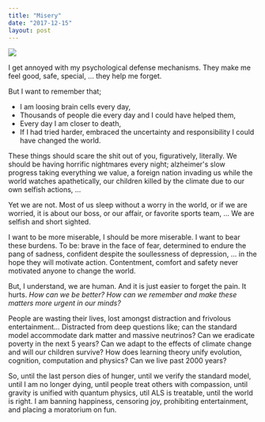 ```yaml
---
title: "Misery"
date: "2017-12-15"
layout: post
---
```


![]({{site.baseurl}}/images/{{page.coverImage}})

I get annoyed with my psychological defense mechanisms. They make me feel good, safe, special, ... they help me forget.

But I want to remember that;

- I am loosing brain cells every day,
- Thousands of people die every day and I could have helped them,
- Every day I am closer to death,
- If I had tried harder, embraced the uncertainty and responsibility I could have changed the world.

These things should scare the shit out of you, figuratively, literally. We should be having horrific nightmares every night; alzheimer's slow progress taking everything we value, a foreign nation invading us while the world watches apathetically, our children killed by the climate due to our own selfish actions, ...

Yet we are not. Most of us sleep without a worry in the world, or if we are worried, it is about our boss, or our affair, or favorite sports team, ... We are selfish and short sighted.

I want to be more miserable, I should be more miserable. I want to bear these burdens. To be: brave in the face of fear, determined to endure the pang of sadness, confident despite the soullessness of depression, ... in the hope they will motivate action. Contentment, comfort and safety never motivated anyone to change the world.

But, I understand, we are human. And it is just easier to forget the pain. It hurts. _How can we be better? How can we remember and make these matters more urgent in our minds?_

People are wasting their lives, lost amongst distraction and frivolous entertainment... Distracted from deep questions like; can the standard model accommodate dark matter and massive neutrinos? Can we eradicate poverty in the next 5 years? Can we adapt to the effects of climate change and will our children survive? How does learning theory unify evolution, cognition, computation and physics? Can we live past 2000 years?

So, until the last person dies of hunger, until we verify the standard model, until I am no longer dying, until people treat others with compassion, until gravity is unified with quantum physics, util ALS is treatable, until the world is right. I am banning happiness, censoring joy, prohibiting entertainment, and placing a moratorium on fun.
